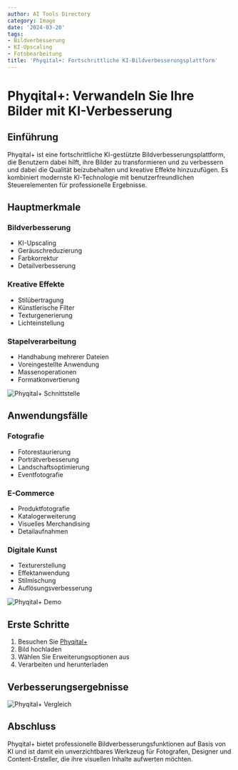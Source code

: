 ```yaml
---
author: AI Tools Directory
category: Image
date: '2024-03-20'
tags:
- Bildverbesserung
- KI-Upscaling
- Fotobearbeitung
title: 'Phyqital+: Fortschrittliche KI-Bildverbesserungsplattform'
---
```


# Phyqital+: Verwandeln Sie Ihre Bilder mit KI-Verbesserung

## Einführung

Phyqital+ ist eine fortschrittliche KI-gestützte Bildverbesserungsplattform, die Benutzern dabei hilft, ihre Bilder zu transformieren und zu verbessern und dabei die Qualität beizubehalten und kreative Effekte hinzuzufügen. Es kombiniert modernste KI-Technologie mit benutzerfreundlichen Steuerelementen für professionelle Ergebnisse.

## Hauptmerkmale

### Bildverbesserung
- KI-Upscaling
- Geräuschreduzierung
- Farbkorrektur
- Detailverbesserung

### Kreative Effekte
- Stilübertragung
- Künstlerische Filter
- Texturgenerierung
- Lichteinstellung

### Stapelverarbeitung
- Handhabung mehrerer Dateien
- Voreingestellte Anwendung
- Massenoperationen
- Formatkonvertierung

![Phyqital+ Schnittstelle](/imgs/phyqital/interface.jpg)

## Anwendungsfälle

### Fotografie
- Fotorestaurierung
- Porträtverbesserung
- Landschaftsoptimierung
- Eventfotografie

### E-Commerce
- Produktfotografie
- Katalogerweiterung
- Visuelles Merchandising
- Detailaufnahmen

### Digitale Kunst
- Texturerstellung
- Effektanwendung
- Stilmischung
- Auflösungsverbesserung

![Phyqital+ Demo](/imgs/phyqital/demo.jpg)

## Erste Schritte

1. Besuchen Sie [Phyqital+](https://phyqital.plus)
2. Bild hochladen
3. Wählen Sie Erweiterungsoptionen aus
4. Verarbeiten und herunterladen

## Verbesserungsergebnisse

![Phyqital+ Vergleich](/imgs/phyqital/comparison.jpg)

## Abschluss

Phyqital+ bietet professionelle Bildverbesserungsfunktionen auf Basis von KI und ist damit ein unverzichtbares Werkzeug für Fotografen, Designer und Content-Ersteller, die ihre visuellen Inhalte aufwerten möchten.